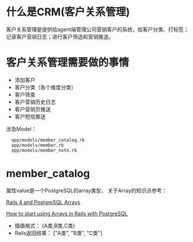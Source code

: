 # 什么是CRM(客户关系管理)

客户关系管理是提供给agent端管理公司营销客户的系统，给客户分类、打标签；记录客户营销日志；进行客户筛选和营销推送。

# 客户关系管理需要做的事情

  - 添加客户
  - 客户分类（各个维度分类）
  - 客户筛查
  - 客户营销历史日志
  - 客户营销页推送
  - 客户短信推送

  涉及Model：

      app/models/member_catalog.rb
      app/models/member.rb
      app/models/member_note.rb

# member_catalog

  <p> 属性value是一个PostgreSQL的array类型， 关于Array的知识点参考： </p>

  [Rails 4 and PostgreSQL Arrays](http://blog.plataformatec.com.br/2014/07/rails-4-and-postgresql-arrays/)

  [How to start using Arrays in Rails with PostgreSQL](http://blog.arkency.com/2014/10/how-to-start-using-arrays-in-rails-with-postgresql/)

  - 插值格式： {A类,B类,C类}
  - Rails返回结果： ["A类", "B类", "C类"]
